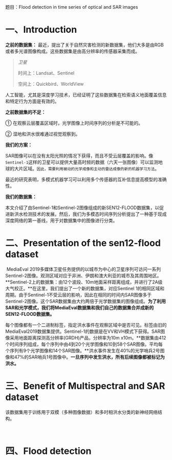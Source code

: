 题目：Flood detection in time series of optical and SAR images

# 一、Introduction

**之前的数据集：**
最近，提出了关于自然灾害检测的新数据集，他们大多是由RGB或者多光谱图像构成。这些数据集是由高分辨率的传感器采集而成。

> *卫星*
>
> 时间上：Landsat、Sentinel
>
> 空间上：Quickbird、WorldView

人工智能，尤其是深度学习技术，已经证明了这些数据集在检索语义地面覆盖信息和特定行为方面是有效的。

**之前数据集的不足：**

① 在观察云层覆盖区域时，光学图像上时间序列的分析是不可能的。

② 湿地和洪水很难通过视觉观察到。

**我们的方案：**

SAR图像可以在没有太阳光照的情况下获得，而且不受云层覆盖的影响。像`Sentinel-1`这样的卫星可以提供大量高时频的数据（六天一张图像）可以监测地球的大片区域。`因此，需要利用被动的光学成像和主动的雷达成像的新的机器学习方法`。

最近的研究表明，多模式机器学习可以利用多个传感器的互补信息提高模型的准确性。

**我们的数据集：**

本文介绍了由Sentinel-1和Sentinel-2图像组成的新SEN12-FLOOD数据集，以促进新洪水检测技术的发展。然后，我们为多模态时间序列分析提出了一种基于现成深度网络的第一基线，用于对数据集中的图像进行分类。

# 二、Presentation of the sen12-flood dataset

​		MediaEval 2019多媒体卫星任务提供的以城市为中心的卫星序列可访问一系列Sentinel-2图像。观测区域对应于非洲、伊朗和澳大利亚的城市及其周围地区。**Sentinel-2上的数据集：由12个波段、10m地面采样距离组成，并进行了2A级大气校正。**在这里，我们提出了一个新的数据集，对应Sentinel 1的相同区域和周期。由于Sentinel-1不受云层的影响，因此在相同的时间内SAR图像多于Sentinel-2图像。这个SAR数据集由大约两倍于光学数据集的图像组成。**为了利用SAR和光学模式，我们将MediaEval数据集和我们自己的数据集合并成新的SEN12-FLOOD数据集。**

​		每个图像都有一个二进制标签，指定洪水事件在观察区域中是否可见。标签由旧的MediaEval2019数据集提供。Sentinel-1的数据是在VV和VH模式下获得。SAR图像采用地面距离探测高分辨率(GRDH)产品，分辨率为10m x10m。**数据集由412个时间序列组成，每个序列中由4到20个光学图像和10到58个SAR图像。平均每个序列有9个光学图像和14个SAR图像。**洪水事件发生在40%的光学哨兵2号图像和47%的SAR哨兵1号图像中。**一旦序列中发生洪水，所有后续图像都被标记为洪水。**

# 三、Benefit of Multispectral and SAR dataset

​		该数据集用于训练用于双模（多种图像数据）和多时相洪水分类的新神经网络结构。

​		

# 四、Flood detection

